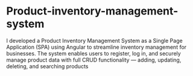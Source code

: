 # Product-inventory-management-system
I developed a Product Inventory Management System as a Single Page Application (SPA) using Angular to streamline inventory management for businesses. The system enables users to register, log in, and securely manage product data with full CRUD functionality — adding, updating, deleting, and searching products
